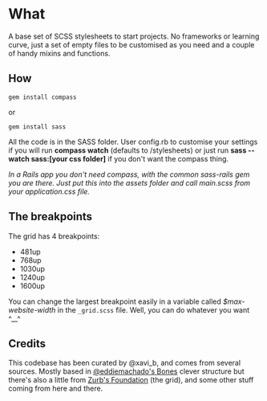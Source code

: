 # What

A base set of SCSS stylesheets to start projects. No frameworks or learning curve, just a set of empty files to be customised as you need and a couple of handy mixins and functions.

## How

``gem install compass``

or

``gem install sass``

All the code is in the SASS folder. User config.rb to customise your settings if you will run **compass watch** (defaults to /stylesheets) or just run **sass --watch sass:[your css folder]** if you don't want the compass thing.

_In a Rails app you don't need compass, with the common sass-rails gem you are there. Just put this into the assets folder and call main.scss from your application.css file._

## The breakpoints

The grid has 4 breakpoints:

- 481up
- 768up
- 1030up
- 1240up
- 1600up

You can change the largest breakpoint easily in a variable called *$max-website-width* in the ``_grid.scss`` file. Well, you can do whatever you want ^__^

## Credits

This codebase has been curated by @xavi_b, and comes from several sources. Mostly based in [@eddiemachado's Bones](https://github.com/eddiemachado/bones) clever structure but there's also a little from [Zurb's Foundation](https://github.com/zurb/foundation) (the grid), and some other stuff coming from here and there.
